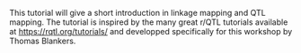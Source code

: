 This tutorial will give a short introduction in linkage mapping and QTL mapping. The tutorial is inspired by the many great r/QTL tutorials available at https://rqtl.org/tutorials/ and developped specifically for this workshop by Thomas Blankers.
